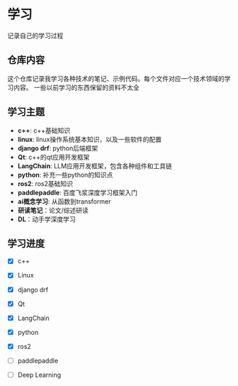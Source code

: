 # 学习
记录自己的学习过程

## 仓库内容

这个仓库记录我学习各种技术的笔记、示例代码。每个文件对应一个技术领域的学习内容。
一些以前学习的东西保留的资料不太全


## 学习主题

- **c++**: c++基础知识
- **linux**: linux操作系统基本知识，以及一些软件的配置
- **django drf**: python后端框架
- **Qt**: c++的qt应用开发框架
- **LangChain**: LLM应用开发框架，包含各种组件和工具链
- **python**: 补充一些python的知识点
- **ros2**: ros2基础知识
- **paddlepaddle**: 百度飞浆深度学习框架入门
- **ai概念学习**: 从函数到transformer
- **研读笔记**：论文/综述研读
- **DL**：动手学深度学习


## 学习进度

- [x] c++
- [x] Linux
- [x] django drf
- [x] Qt
- [x] LangChain
- [x] python
- [x] ros2
- [ ] paddlepaddle
- [ ] Deep Learning

